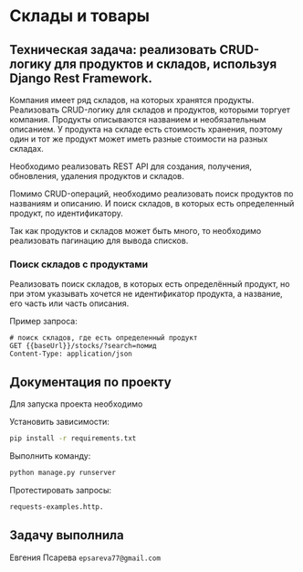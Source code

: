 # Склады и товары

## Техническая задача: реализовать CRUD-логику для продуктов и складов, используя Django Rest Framework.

Компания имеет ряд складов, на которых хранятся продукты. Реализовать CRUD-логику для складов и продуктов, которыми торгует компания. Продукты описываются названием и необязательным описанием. У продукта на складе есть стоимость хранения, поэтому один и тот же продукт может иметь разные стоимости на разных складах.

Необходимо реализовать REST API для создания, получения, обновления, удаления продуктов и складов.

Помимо CRUD-операций, необходимо реализовать поиск продуктов по названиям и описанию. И поиск складов, в которых есть определенный продукт, по идентификатору.

Так как продуктов и складов может быть много, то необходимо реализовать пагинацию для вывода списков.

### Поиск складов с продуктами

Реализовать поиск складов, в которых есть определённый продукт, но при этом указывать хочется не идентификатор продукта, а название, его часть или часть описания.

Пример запроса:

```
# поиск складов, где есть определенный продукт
GET {{baseUrl}}/stocks/?search=помид
Content-Type: application/json
```

## Документация по проекту

Для запуска проекта необходимо

Установить зависимости:

```bash
pip install -r requirements.txt
```

Выполнить команду:

```bash
python manage.py runserver
```

Протестировать запросы:
```bash
requests-examples.http.
```
## Задачу выполнила
Евгения Псарева `epsareva77@gmail.com`
